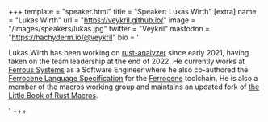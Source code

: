 +++
template = "speaker.html"
title = "Speaker: Lukas Wirth"
[extra]
  name = "Lukas Wirth"
  url = "https://veykril.github.io/"
  image = "/images/speakers/lukas.jpg"
  twitter = "Veykril"
  mastodon = "https://hachyderm.io/@veykril"
  bio = '<p>Lukas Wirth has been working on <a href="https://github.com/rust-lang/rust-analyzer/">rust-analyzer</a> since early 2021, having taken on the team leadership at the end of 2022. He currently works at <a href="https://ferrous-systems.com">Ferrous Systems</a> as a Software Engineer where he also co-authored the <a href="https://github.com/ferrocene/specification/">Ferrocene Language Specification</a> for the <a href="https://ferrocene.dev/">Ferrocene</a> toolchain. He is also a member of the macros working group and maintains an updated fork of <a href="https://github.com/Veykril/tlborm">the Little Book of Rust Macros</a>.</p>'
+++
